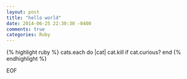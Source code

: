 ```yaml
---
layout: post
title: "hello world"
date: 2014-06-25 22:30:30 -0400
comments: true
categories: Ruby
---
```

{% highlight ruby %}
cats.each do |cat|
  cat.kill if cat.curious?
end
{% endhighlight %}

EOF
